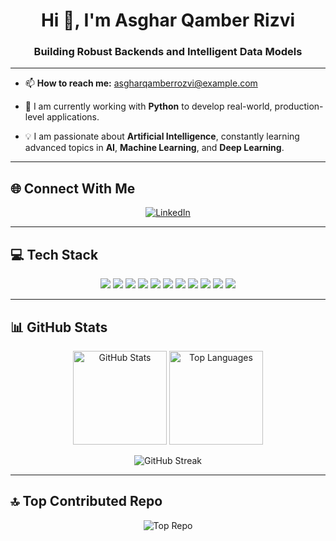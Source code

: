 <h1 align="center">Hi 👋, I'm Asghar Qamber Rizvi</h1>
<h3 align="center">Building Robust Backends and Intelligent Data Models</h3>

---

- 📫 **How to reach me:** [asgharqamberrozvi@example.com](mailto:your.email@example.com)

- 🌱 I am currently working with **Python** to develop real-world, production-level applications.  

- 💡 I am passionate about **Artificial Intelligence**, constantly learning advanced topics in **AI**, **Machine Learning**, and **Deep Learning**.  
---

## 🌐 Connect With Me  
<p align="center">
  <a href="https://linkedin.com/in/asghar-qamber-rizvi-2ba8472b5" target="_blank">
    <img src="https://img.shields.io/badge/LinkedIn-%230077B5.svg?style=for-the-badge&logo=linkedin&logoColor=white" alt="LinkedIn"/>
  </a>
</p>

---

## 💻 Tech Stack
<p align="center">
  <img src="https://img.shields.io/badge/Python-3670A0?style=for-the-badge&logo=python&logoColor=ffdd54"/>
  <img src="https://img.shields.io/badge/Java-%23ED8B00.svg?style=for-the-badge&logo=openjdk&logoColor=white"/>
  <img src="https://img.shields.io/badge/C++-%2300599C.svg?style=for-the-badge&logo=c%2B%2B&logoColor=white"/>
  <img src="https://img.shields.io/badge/Django-%23092E20.svg?style=for-the-badge&logo=django&logoColor=white"/>
  <img src="https://img.shields.io/badge/FastAPI-005571?style=for-the-badge&logo=fastapi"/>
  <img src="https://img.shields.io/badge/Flask-%23000.svg?style=for-the-badge&logo=flask&logoColor=white"/>
  <img src="https://img.shields.io/badge/Nginx-%23009639.svg?style=for-the-badge&logo=nginx&logoColor=white"/>
  <img src="https://img.shields.io/badge/Gunicorn-%298729.svg?style=for-the-badge&logo=gunicorn&logoColor=white"/>
  <img src="https://img.shields.io/badge/Postgres-%23316192.svg?style=for-the-badge&logo=postgresql&logoColor=white"/>
  <img src="https://img.shields.io/badge/scikit--learn-%23F7931E.svg?style=for-the-badge&logo=scikit-learn&logoColor=white"/>
  <img src="https://img.shields.io/badge/TensorFlow-%23FF6F00.svg?style=for-the-badge&logo=TensorFlow&logoColor=white"/>
</p>

---
## 📊 GitHub Stats

<p align="center">
     <img height="150px" src="https://github-readme-stats.vercel.app/api?username=asghar-rizvi&theme=dracula&hide_border=false&include_all_commits=false&count_private=true" alt="GitHub Stats" />
  <img height="150px" src="https://github-readme-stats.vercel.app/api/top-langs/?username=asghar-rizvi&theme=dracula&hide_border=false&layout=compact" alt="Top Languages" />
</p>

<p align="center">
  <img src="https://streak-stats.demolab.com/?user=asghar-rizvi&theme=dracula&hide_border=false&border_radius=10&fire=FF6F00&ring=FF6F00&currStreakNum=FF6F00&sideNums=FF6F00&currStreakLabel=FF6F00&sideLabels=FF6F00&dates=FF6F00" alt="GitHub Streak" />
</p>

---

## 🔝 Top Contributed Repo
<p align="center">
  <img src="https://github-contributor-stats.vercel.app/api?username=asghar-rizvi&limit=5&theme=dark&combine_all_yearly_contributions=true" alt="Top Repo"/>
</p>
